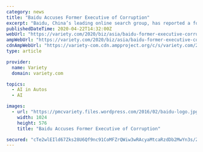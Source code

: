 ```yaml
---
category: news
title: "Baidu Accuses Former Executive of Corruption"
excerpt: "Baidu, China’s leading online search group, has reported a former executive to the police. It accuses him of corruption. Wei Fang, a former VP at the company, was investigated by Baidu’s"
publishedDateTime: 2020-04-22T14:32:00Z
webUrl: "https://variety.com/2020/biz/asia/baidu-former-executive-corruption-allegations-1234587072/"
ampWebUrl: "https://variety.com/2020/biz/asia/baidu-former-executive-corruption-allegations-1234587072/amp/"
cdnAmpWebUrl: "https://variety-com.cdn.ampproject.org/c/s/variety.com/2020/biz/asia/baidu-former-executive-corruption-allegations-1234587072/amp/"
type: article

provider:
  name: Variety
  domain: variety.com

topics:
  - AI in Autos
  - AI

images:
  - url: "https://pmcvariety.files.wordpress.com/2016/02/baidu-logo.jpg?w=1024"
    width: 1024
    height: 576
    title: "Baidu Accuses Former Executive of Corruption"

secured: "cTe2wlEIld67Zks28U6Qf9nc91CoMFZrQWiw3wRAcyaMtcaRzdDb2MwYn3s/ZwZ5mWXV9SsxVaqC/u33PvVKV6drUtstUtIbEWo7clZVSl5JYfpN11RMRZAkw00P4X0h1ZwrE9z/ZeGmy/2yQatDAW0HCrJzpFbewBYv/p8FSJZmWxBoHDRJOhy1/Fd0HbZsj8IiU/wVwYfHeRkIpxX61az/7wU1Xuu7k+tl3u6PvrZ9PtUTPsE/FgyisQ+LznDKOha0IQGTvhShKSLYu598oaK9cyKYDkxkBoPtJxiQ39w514oGFs/2j/zxJy7MVaIL;ybypkuCq2ZPBQdtihvX6Pw=="
---
```


